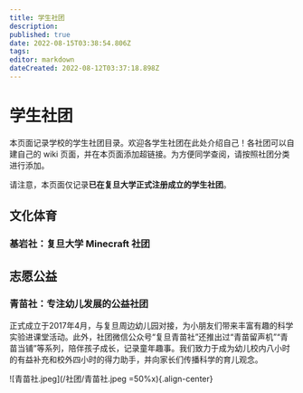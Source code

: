 ```yaml
---
title: 学生社团
description: 
published: true
date: 2022-08-15T03:38:54.806Z
tags: 
editor: markdown
dateCreated: 2022-08-12T03:37:18.898Z
---
```


# 学生社团

本页面记录学校的学生社团目录。欢迎各学生社团在此处介绍自己！各社团可以自建自己的 wiki 页面，并在本页面添加超链接。为方便同学查阅，请按照社团分类进行添加。

请注意，本页面仅记录**已在复旦大学正式注册成立的学生社团**。

## 文化体育

### 基岩社：复旦大学 Minecraft 社团

## 志愿公益

### 青苗社：专注幼儿发展的公益社团
正式成立于2017年4月，与复旦周边幼儿园对接，为小朋友们带来丰富有趣的科学实验进课堂活动。此外，社团微信公众号“复旦青苗社”还推出过“青苗留声机”“青苗当铺”等系列，陪伴孩子成长，记录童年趣事。我们致力于成为幼儿校内八小时的有益补充和校外四小时的得力助手，并向家长们传播科学的育儿观念。

![青苗社.jpeg](/社团/青苗社.jpeg =50%x){.align-center}